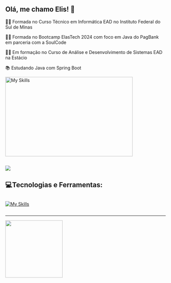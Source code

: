## Olá, me chamo Elis! 👋

👩‍🎓 Formada no Curso Técnico em Informática EAD no Instituto Federal do Sul de Minas

👩‍🎓 Formada no Bootcamp ElasTech 2024 com foco em Java do PagBank em parceria com a SoulCode

👩‍💻 Em formação no Curso de Análise e Desenvolvimento de Sistemas EAD na Estácio

📚 Estudando Java com Spring Boot 


<img src="https://github.com/ElisIrons/ElisIrons/assets/86434261/fcf49b36-96da-4b5c-afdf-a12070b93349" alt="My Skills" width="400" height="250">

<a href="https://www.linkedin.com/in/elis-rodrigues-cardoso-46566413a/" target="_blank"><img loading="lazy" src="https://img.shields.io/badge/-LinkedIn-%230077B5?style=for-the-badge&logo=linkedin&logoColor=white" target="_blank"></a>   
---

## 💻Tecnologias e Ferramentas:

<div style="display: flex; justify-content: flex-start; align-items: center;">
    <a href="https://skillicons.dev" target="_blank">
      
  ![My Skills](https://skillicons.dev/icons?i=html,css,js,ts,java,php,postgresql,bootstrap,react&perline=)

</div>

---

<div>
<a href="https://github.com/ElisIrons">
<img loading="lazy" height="180em" src="https://github-readme-stats.vercel.app/api/top-langs/?username=ElisIrons&layout=compact&langs_count=7&theme=dracula"/>
</div>
<!---
ElisIrons/ElisIrons is a ✨ special ✨ repository because its `README.md` (this file) appears on your GitHub profile.
You can click the Preview link to take a look at your changes.
--->


